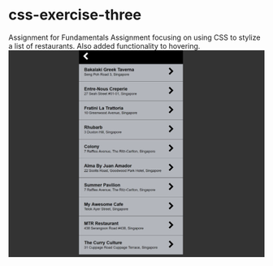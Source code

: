 # css-exercise-three
Assignment for Fundamentals
Assignment focusing on using CSS to stylize a list of restaurants. Also added functionality to hovering.
![](images/BoxesAndOrganizing.png)
